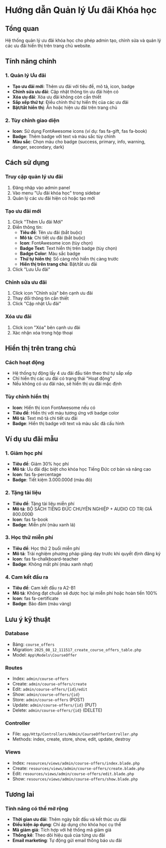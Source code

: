 # Hướng dẫn Quản lý Ưu đãi Khóa học

## Tổng quan
Hệ thống quản lý ưu đãi khóa học cho phép admin tạo, chỉnh sửa và quản lý các ưu đãi hiển thị trên trang chủ website.

## Tính năng chính

### 1. Quản lý Ưu đãi
- **Tạo ưu đãi mới**: Thêm ưu đãi với tiêu đề, mô tả, icon, badge
- **Chỉnh sửa ưu đãi**: Cập nhật thông tin ưu đãi hiện có
- **Xóa ưu đãi**: Xóa ưu đãi không còn cần thiết
- **Sắp xếp thứ tự**: Điều chỉnh thứ tự hiển thị của các ưu đãi
- **Bật/tắt hiển thị**: Ẩn hoặc hiện ưu đãi trên trang chủ

### 2. Tùy chỉnh giao diện
- **Icon**: Sử dụng FontAwesome icons (ví dụ: fas fa-gift, fas fa-book)
- **Badge**: Thêm badge với text và màu sắc tùy chỉnh
- **Màu sắc**: Chọn màu cho badge (success, primary, info, warning, danger, secondary, dark)

## Cách sử dụng

### Truy cập quản lý ưu đãi
1. Đăng nhập vào admin panel
2. Vào menu "Ưu đãi khóa học" trong sidebar
3. Quản lý các ưu đãi hiện có hoặc tạo mới

### Tạo ưu đãi mới
1. Click "Thêm Ưu đãi Mới"
2. Điền thông tin:
   - **Tiêu đề**: Tên ưu đãi (bắt buộc)
   - **Mô tả**: Chi tiết ưu đãi (bắt buộc)
   - **Icon**: FontAwesome icon (tùy chọn)
   - **Badge Text**: Text hiển thị trên badge (tùy chọn)
   - **Badge Color**: Màu sắc badge
   - **Thứ tự hiển thị**: Số càng nhỏ hiển thị càng trước
   - **Hiển thị trên trang chủ**: Bật/tắt ưu đãi
3. Click "Lưu Ưu đãi"

### Chỉnh sửa ưu đãi
1. Click icon "Chỉnh sửa" bên cạnh ưu đãi
2. Thay đổi thông tin cần thiết
3. Click "Cập nhật Ưu đãi"

### Xóa ưu đãi
1. Click icon "Xóa" bên cạnh ưu đãi
2. Xác nhận xóa trong hộp thoại

## Hiển thị trên trang chủ

### Cách hoạt động
- Hệ thống tự động lấy 4 ưu đãi đầu tiên theo thứ tự sắp xếp
- Chỉ hiển thị các ưu đãi có trạng thái "Hoạt động"
- Nếu không có ưu đãi nào, sẽ hiển thị ưu đãi mặc định

### Tùy chỉnh hiển thị
- **Icon**: Hiển thị icon FontAwesome nếu có
- **Tiêu đề**: Hiển thị với màu tương ứng với badge color
- **Mô tả**: Text mô tả chi tiết ưu đãi
- **Badge**: Hiển thị badge với text và màu sắc đã cấu hình

## Ví dụ ưu đãi mẫu

### 1. Giảm học phí
- **Tiêu đề**: Giảm 30% học phí
- **Mô tả**: Ưu đãi đặc biệt cho khóa học Tiếng Đức cơ bản và nâng cao
- **Icon**: fas fa-percentage
- **Badge**: Tiết kiệm 3.000.000đ (màu đỏ)

### 2. Tặng tài liệu
- **Tiêu đề**: Tặng tài liệu miễn phí
- **Mô tả**: BỘ SÁCH TIẾNG ĐỨC CHUYÊN NGHIỆP + AUDIO CD TRỊ GIÁ 800.000Đ
- **Icon**: fas fa-book
- **Badge**: Miễn phí (màu xanh lá)

### 3. Học thử miễn phí
- **Tiêu đề**: Học thử 2 buổi miễn phí
- **Mô tả**: Trải nghiệm phương pháp giảng dạy trước khi quyết định đăng ký
- **Icon**: fas fa-chalkboard-teacher
- **Badge**: Không mất phí (màu xanh nhạt)

### 4. Cam kết đầu ra
- **Tiêu đề**: Cam kết đầu ra A2-B1
- **Mô tả**: Không đạt chuẩn sẽ được học lại miễn phí hoặc hoàn tiền 100%
- **Icon**: fas fa-certificate
- **Badge**: Bảo đảm (màu vàng)

## Lưu ý kỹ thuật

### Database
- Bảng: `course_offers`
- Migration: `2025_08_12_111517_create_course_offers_table.php`
- Model: `App\Models\CourseOffer`

### Routes
- Index: `admin/course-offers`
- Create: `admin/course-offers/create`
- Edit: `admin/course-offers/{id}/edit`
- Show: `admin/course-offers/{id}`
- Store: `admin/course-offers` (POST)
- Update: `admin/course-offers/{id}` (PUT)
- Delete: `admin/course-offers/{id}` (DELETE)

### Controller
- File: `app/Http/Controllers/Admin/CourseOfferController.php`
- Methods: index, create, store, show, edit, update, destroy

### Views
- Index: `resources/views/admin/course-offers/index.blade.php`
- Create: `resources/views/admin/course-offers/create.blade.php`
- Edit: `resources/views/admin/course-offers/edit.blade.php`
- Show: `resources/views/admin/course-offers/show.blade.php`

## Tương lai

### Tính năng có thể mở rộng
- **Thời gian ưu đãi**: Thêm ngày bắt đầu và kết thúc ưu đãi
- **Điều kiện áp dụng**: Chỉ áp dụng cho khóa học cụ thể
- **Mã giảm giá**: Tích hợp với hệ thống mã giảm giá
- **Thống kê**: Theo dõi hiệu quả của từng ưu đãi
- **Email marketing**: Tự động gửi email thông báo ưu đãi
